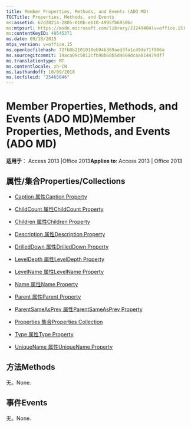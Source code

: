 ```yaml
---
title: Member Properties, Methods, and Events (ADO MD)
TOCTitle: Properties, Methods, and Events
ms:assetid: 67d28214-2805-010b-eb10-4995fb69506c
ms:mtpsurl: https://msdn.microsoft.com/library/JJ249404(v=office.15)
ms:contentKeyID: 48545371
ms.date: 09/18/2015
mtps_version: v=office.15
ms.openlocfilehash: 72fb8b2101018eb94b369aed3fa1c49de71f906a
ms.sourcegitcommit: 19aca09c5812cfb98b68b5d4604dcaa814479df7
ms.translationtype: MT
ms.contentlocale: zh-CN
ms.lasthandoff: 10/09/2018
ms.locfileid: "25465846"
---
```

# <a name="member-properties-methods-and-events-ado-md"></a><span data-ttu-id="86d19-102">Member Properties, Methods, and Events (ADO MD)</span><span class="sxs-lookup"><span data-stu-id="86d19-102">Member Properties, Methods, and Events (ADO MD)</span></span>


<span data-ttu-id="86d19-103">**适用于**： Access 2013 |Office 2013</span><span class="sxs-lookup"><span data-stu-id="86d19-103">**Applies to**: Access 2013 | Office 2013</span></span>

## <a name="propertiescollections"></a><span data-ttu-id="86d19-104">属性/集合</span><span class="sxs-lookup"><span data-stu-id="86d19-104">Properties/Collections</span></span>

- [<span data-ttu-id="86d19-105">Caption 属性</span><span class="sxs-lookup"><span data-stu-id="86d19-105">Caption Property</span></span>](caption-property-ado-md.md)

- [<span data-ttu-id="86d19-106">ChildCount 属性</span><span class="sxs-lookup"><span data-stu-id="86d19-106">ChildCount Property</span></span>](childcount-property-ado-md.md)

- [<span data-ttu-id="86d19-107">Children 属性</span><span class="sxs-lookup"><span data-stu-id="86d19-107">Children Property</span></span>](children-property-ado-md.md)

- [<span data-ttu-id="86d19-108">Description 属性</span><span class="sxs-lookup"><span data-stu-id="86d19-108">Description Property</span></span>](description-property-ado-md.md)

- [<span data-ttu-id="86d19-109">DrilledDown 属性</span><span class="sxs-lookup"><span data-stu-id="86d19-109">DrilledDown Property</span></span>](drilleddown-property-ado-md.md)

- [<span data-ttu-id="86d19-110">LevelDepth 属性</span><span class="sxs-lookup"><span data-stu-id="86d19-110">LevelDepth Property</span></span>](leveldepth-property-ado-md.md)

- [<span data-ttu-id="86d19-111">LevelName 属性</span><span class="sxs-lookup"><span data-stu-id="86d19-111">LevelName Property</span></span>](levelname-property-ado-md.md)

- [<span data-ttu-id="86d19-112">Name 属性</span><span class="sxs-lookup"><span data-stu-id="86d19-112">Name Property</span></span>](name-property-ado-md.md)

- [<span data-ttu-id="86d19-113">Parent 属性</span><span class="sxs-lookup"><span data-stu-id="86d19-113">Parent Property</span></span>](parent-property-ado-md.md)

- [<span data-ttu-id="86d19-114">ParentSameAsPrev 属性</span><span class="sxs-lookup"><span data-stu-id="86d19-114">ParentSameAsPrev Property</span></span>](parentsameasprev-property-ado-md.md)

- [<span data-ttu-id="86d19-115">Properties 集合</span><span class="sxs-lookup"><span data-stu-id="86d19-115">Properties Collection</span></span>](properties-collection-ado.md)

- [<span data-ttu-id="86d19-116">Type 属性</span><span class="sxs-lookup"><span data-stu-id="86d19-116">Type Property</span></span>](type-property-ado-md.md)

- [<span data-ttu-id="86d19-117">UniqueName 属性</span><span class="sxs-lookup"><span data-stu-id="86d19-117">UniqueName Property</span></span>](uniquename-property-ado-md.md)

## <a name="methods"></a><span data-ttu-id="86d19-118">方法</span><span class="sxs-lookup"><span data-stu-id="86d19-118">Methods</span></span>

<span data-ttu-id="86d19-119">无。</span><span class="sxs-lookup"><span data-stu-id="86d19-119">None.</span></span>

## <a name="events"></a><span data-ttu-id="86d19-120">事件</span><span class="sxs-lookup"><span data-stu-id="86d19-120">Events</span></span>

<span data-ttu-id="86d19-121">无。</span><span class="sxs-lookup"><span data-stu-id="86d19-121">None.</span></span>

